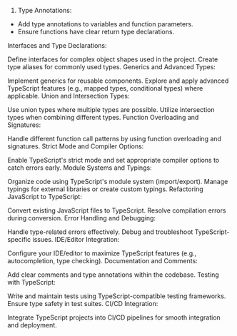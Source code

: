 1. Type Annotations:

- Add type annotations to variables and function parameters.
- Ensure functions have clear return type declarations.

Interfaces and Type Declarations:

Define interfaces for complex object shapes used in the project.
Create type aliases for commonly used types.
Generics and Advanced Types:

Implement generics for reusable components.
Explore and apply advanced TypeScript features (e.g., mapped types, conditional types) where applicable.
Union and Intersection Types:

Use union types where multiple types are possible.
Utilize intersection types when combining different types.
Function Overloading and Signatures:

Handle different function call patterns by using function overloading and signatures.
Strict Mode and Compiler Options:

Enable TypeScript's strict mode and set appropriate compiler options to catch errors early.
Module Systems and Typings:

Organize code using TypeScript's module system (import/export).
Manage typings for external libraries or create custom typings.
Refactoring JavaScript to TypeScript:

Convert existing JavaScript files to TypeScript.
Resolve compilation errors during conversion.
Error Handling and Debugging:

Handle type-related errors effectively.
Debug and troubleshoot TypeScript-specific issues.
IDE/Editor Integration:

Configure your IDE/editor to maximize TypeScript features (e.g., autocompletion, type checking).
Documentation and Comments:

Add clear comments and type annotations within the codebase.
Testing with TypeScript:

Write and maintain tests using TypeScript-compatible testing frameworks.
Ensure type safety in test suites.
CI/CD Integration:

Integrate TypeScript projects into CI/CD pipelines for smooth integration and deployment.